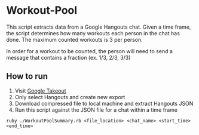# Workout-Pool

This script extracts data from a Google Hangouts chat. 
Given a time frame, the script determines how many workouts 
each person in the chat has done. The maximum counted workouts
is 3 per person. 

In order for a workout to be counted, the person will need to 
send a message that contains a fraction (ex. 1/3, 2/3, 3/3)


## How to run

1. Visit [Google Takeout](https://takeout.google.com/)
2. Only select Hangouts and create new export
3. Download compressed file to local machine and extract Hangouts JSON
4. Run this script against the JSON file for a chat within a time frame

``
 ruby ./WorkoutPoolSummary.rb <file_location> <chat_name> <start_time> <end_time>
`` 
